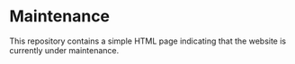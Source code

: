# Maintenance
This repository contains a simple HTML page indicating that the website is currently under maintenance.
